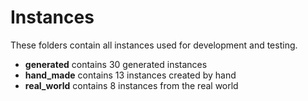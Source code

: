 # Instances


These folders contain all instances used for development and testing.
+ **generated** contains 30 generated instances
+ **hand_made** contains 13 instances created by hand
+ **real_world** contains 8 instances from the real world